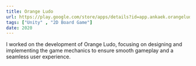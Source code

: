 ```yaml
---
title: Orange Ludo
url: https://play.google.com/store/apps/details?id=app.ankaek.orangeludo&pcampaignid=web_share
tags: ["Unity" , "2D Board Game"]
date: 2020
---
```


I worked on the development of Orange Ludo, focusing on designing and implementing the game mechanics to ensure smooth gameplay and a seamless user experience.
